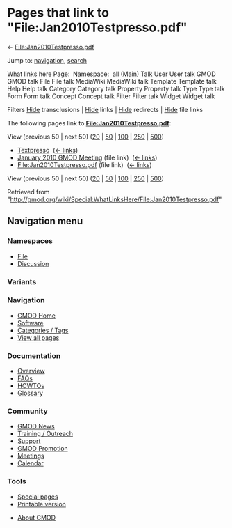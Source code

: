 <div id="mw-page-base" class="noprint">

</div>

<div id="mw-head-base" class="noprint">

</div>

<div id="content" class="mw-body" role="main">

<span id="top"></span>

<div id="mw-js-message" style="display:none;">

</div>



# <span dir="auto">Pages that link to "File:Jan2010Testpresso.pdf"</span>

<div id="bodyContent">

<div id="contentSub">

←
[File:Jan2010Testpresso.pdf](/wiki/File:Jan2010Testpresso.pdf "File:Jan2010Testpresso.pdf")

</div>

<div id="jump-to-nav" class="mw-jump">

Jump to: [navigation](#mw-navigation), [search](#p-search)

</div>

<div id="mw-content-text">

What links here Page:  Namespace:  all (Main) Talk User User talk GMOD
GMOD talk File File talk MediaWiki MediaWiki talk Template Template talk
Help Help talk Category Category talk Property Property talk Type Type
talk Form Form talk Concept Concept talk Filter Filter talk Widget
Widget talk

Filters
[Hide](/mediawiki/index.php?title=Special:WhatLinksHere/File:Jan2010Testpresso.pdf&hidetrans=1 "Special:WhatLinksHere/File:Jan2010Testpresso.pdf")
transclusions \|
[Hide](/mediawiki/index.php?title=Special:WhatLinksHere/File:Jan2010Testpresso.pdf&hidelinks=1 "Special:WhatLinksHere/File:Jan2010Testpresso.pdf")
links \|
[Hide](/mediawiki/index.php?title=Special:WhatLinksHere/File:Jan2010Testpresso.pdf&hideredirs=1 "Special:WhatLinksHere/File:Jan2010Testpresso.pdf")
redirects \|
[Hide](/mediawiki/index.php?title=Special:WhatLinksHere/File:Jan2010Testpresso.pdf&hideimages=1 "Special:WhatLinksHere/File:Jan2010Testpresso.pdf")
file links

The following pages link to
**[File:Jan2010Testpresso.pdf](/wiki/File:Jan2010Testpresso.pdf "File:Jan2010Testpresso.pdf")**:

View (previous 50 \| next 50)
([20](/mediawiki/index.php?title=Special:WhatLinksHere/File:Jan2010Testpresso.pdf&limit=20 "Special:WhatLinksHere/File:Jan2010Testpresso.pdf")
\|
[50](/mediawiki/index.php?title=Special:WhatLinksHere/File:Jan2010Testpresso.pdf&limit=50 "Special:WhatLinksHere/File:Jan2010Testpresso.pdf")
\|
[100](/mediawiki/index.php?title=Special:WhatLinksHere/File:Jan2010Testpresso.pdf&limit=100 "Special:WhatLinksHere/File:Jan2010Testpresso.pdf")
\|
[250](/mediawiki/index.php?title=Special:WhatLinksHere/File:Jan2010Testpresso.pdf&limit=250 "Special:WhatLinksHere/File:Jan2010Testpresso.pdf")
\|
[500](/mediawiki/index.php?title=Special:WhatLinksHere/File:Jan2010Testpresso.pdf&limit=500 "Special:WhatLinksHere/File:Jan2010Testpresso.pdf"))

- [Textpresso](/wiki/Textpresso "Textpresso") ‎
  <span class="mw-whatlinkshere-tools">([←
  links](/mediawiki/index.php?title=Special:WhatLinksHere&target=Textpresso "Special:WhatLinksHere"))</span>
- [January 2010 GMOD
  Meeting](/wiki/January_2010_GMOD_Meeting "January 2010 GMOD Meeting")
  (file link) ‎ <span class="mw-whatlinkshere-tools">([←
  links](/mediawiki/index.php?title=Special:WhatLinksHere&target=January+2010+GMOD+Meeting "Special:WhatLinksHere"))</span>
- [File:Jan2010Testpresso.pdf](/wiki/File:Jan2010Testpresso.pdf "File:Jan2010Testpresso.pdf")
  (file link) ‎ <span class="mw-whatlinkshere-tools">([←
  links](/mediawiki/index.php?title=Special:WhatLinksHere&target=File%3AJan2010Testpresso.pdf "Special:WhatLinksHere"))</span>

View (previous 50 \| next 50)
([20](/mediawiki/index.php?title=Special:WhatLinksHere/File:Jan2010Testpresso.pdf&limit=20 "Special:WhatLinksHere/File:Jan2010Testpresso.pdf")
\|
[50](/mediawiki/index.php?title=Special:WhatLinksHere/File:Jan2010Testpresso.pdf&limit=50 "Special:WhatLinksHere/File:Jan2010Testpresso.pdf")
\|
[100](/mediawiki/index.php?title=Special:WhatLinksHere/File:Jan2010Testpresso.pdf&limit=100 "Special:WhatLinksHere/File:Jan2010Testpresso.pdf")
\|
[250](/mediawiki/index.php?title=Special:WhatLinksHere/File:Jan2010Testpresso.pdf&limit=250 "Special:WhatLinksHere/File:Jan2010Testpresso.pdf")
\|
[500](/mediawiki/index.php?title=Special:WhatLinksHere/File:Jan2010Testpresso.pdf&limit=500 "Special:WhatLinksHere/File:Jan2010Testpresso.pdf"))

</div>

<div class="printfooter">

Retrieved from
"<http://gmod.org/wiki/Special:WhatLinksHere/File:Jan2010Testpresso.pdf>"

</div>

<div id="catlinks" class="catlinks catlinks-allhidden">

</div>

<div class="visualClear">

</div>

</div>

</div>

<div id="mw-navigation">

## Navigation menu

<div id="mw-head">



<div id="left-navigation">

<div id="p-namespaces" class="vectorTabs" role="navigation"
aria-labelledby="p-namespaces-label">

### Namespaces

- <span id="ca-nstab-image"><a href="/wiki/File:Jan2010Testpresso.pdf" accesskey="c"
  title="View the file page [c]">File</a></span>
- <span id="ca-talk"><a
  href="/mediawiki/index.php?title=File_talk:Jan2010Testpresso.pdf&amp;action=edit&amp;redlink=1"
  accesskey="t"
  title="Discussion about the content page [t]">Discussion</a></span>

</div>

<div id="p-variants" class="vectorMenu emptyPortlet" role="navigation"
aria-labelledby="p-variants-label">

### 

### Variants[](#)

<div class="menu">

</div>

</div>

</div>





</div>

</div>

</div>

<div id="mw-panel">

<div id="p-logo" role="banner">

<a href="/wiki/Main_Page"
style="background-image: url(http://gmod.org/images/GMOD-cogs.png);"
title="Visit the main page"></a>

</div>

<div id="p-Navigation" class="portal" role="navigation"
aria-labelledby="p-Navigation-label">

### Navigation

<div class="body">

- <span id="n-GMOD-Home">[GMOD Home](/wiki/Main_Page)</span>
- <span id="n-Software">[Software](/wiki/GMOD_Components)</span>
- <span id="n-Categories-.2F-Tags">[Categories /
  Tags](/wiki/Categories)</span>
- <span id="n-View-all-pages">[View all
  pages](/wiki/Special:AllPages)</span>

</div>

</div>

<div id="p-Documentation" class="portal" role="navigation"
aria-labelledby="p-Documentation-label">

### Documentation

<div class="body">

- <span id="n-Overview">[Overview](/wiki/Overview)</span>
- <span id="n-FAQs">[FAQs](/wiki/Category:FAQ)</span>
- <span id="n-HOWTOs">[HOWTOs](/wiki/Category:HOWTO)</span>
- <span id="n-Glossary">[Glossary](/wiki/Glossary)</span>

</div>

</div>

<div id="p-Community" class="portal" role="navigation"
aria-labelledby="p-Community-label">

### Community

<div class="body">

- <span id="n-GMOD-News">[GMOD News](/wiki/GMOD_News)</span>
- <span id="n-Training-.2F-Outreach">[Training /
  Outreach](/wiki/Training_and_Outreach)</span>
- <span id="n-Support">[Support](/wiki/Support)</span>
- <span id="n-GMOD-Promotion">[GMOD
  Promotion](/wiki/GMOD_Promotion)</span>
- <span id="n-Meetings">[Meetings](/wiki/Meetings)</span>
- <span id="n-Calendar">[Calendar](/wiki/Calendar)</span>

</div>

</div>

<div id="p-tb" class="portal" role="navigation"
aria-labelledby="p-tb-label">

### Tools

<div class="body">

- <span id="t-specialpages"><a href="/wiki/Special:SpecialPages" accesskey="q"
  title="A list of all special pages [q]">Special pages</a></span>
- <span id="t-print"><a
  href="/mediawiki/index.php?title=Special:WhatLinksHere/File:Jan2010Testpresso.pdf&amp;printable=yes"
  rel="alternate" accesskey="p"
  title="Printable version of this page [p]">Printable version</a></span>

</div>

</div>

</div>

</div>

<div id="footer" role="contentinfo">

- <span id="footer-places-about">[About
  GMOD](/wiki/GMOD:About "GMOD:About")</span>

<!-- -->






</div>
